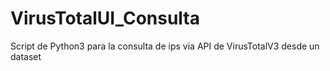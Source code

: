 # VirusTotalUI_Consulta
 Script de Python3 para la consulta de ips via API de VirusTotalV3 desde un dataset
